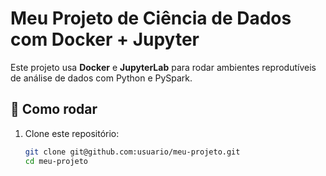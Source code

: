 # Meu Projeto de Ciência de Dados com Docker + Jupyter

Este projeto usa **Docker** e **JupyterLab** para rodar ambientes reprodutíveis de análise de dados com Python e PySpark.

## 🚀 Como rodar

1. Clone este repositório:
   ```bash
   git clone git@github.com:usuario/meu-projeto.git
   cd meu-projeto
